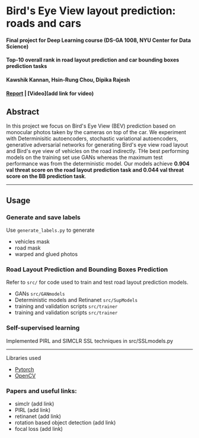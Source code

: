 # Bird's Eye View layout prediction: roads and cars
#### Final project for Deep Learning course (DS-GA 1008, NYU Center for Data Science)  
#### Top-10 overall rank in road layout prediction and car bounding boxes prediction tasks
#### Kawshik Kannan, Hsin-Rung Chou, Dipika Rajesh

#### [Report](DL_final_report.pdf) | [Video](add link for video)

## Abstract
In this project we focus on Bird's Eye View (BEV) prediction based on monocular photos taken by the cameras on top of the car. We experiment with Determinisitic autoencoders, stochastic variational autoencoders, generative adversarial networks for generating Bird's eye view road layout and Bird's eye view of vehicles on the road indirectly. THe best performing models on the training set use GANs whereas the maximum test performance was from the deterministic model. Our models achieve **0.904 val threat score on the road layout prediction task and 0.044 val threat score on the BB prediction task**. 

---
## Usage
### Generate and save labels
Use `generate_labels.py` to generate
- vehicles mask
- road mask
- warped and glued photos


### Road Layout Prediction and Bounding Boxes Prediction
Refer to `src/` for code used to train and test road layout prediction models. 
- GANs `src/GANmodels`<br>
- Deterministic models and Retinanet `src/SupModels`<br>
- training and validation scripts `src/trainer` <br>
- training and validation scripts `src/trainer` <br>


### Self-supervised learning 
Implemented PIRL and SIMCLR SSL techniques in src/SSLmodels.py


---
Libraries used<br>
- [Pytorch](https://pytorch.org/docs/stable/index.html)
- [OpenCV](https://opencv.org/)

### Papers and useful links:
- simclr (add link) <br>
- PIRL (add link) 
- retinanet (add link) <br>
- rotation based object detection (add link)
- focal loss (add link)





